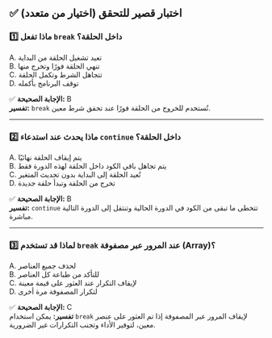 ## ✅ اختبار قصير للتحقق (اختيار من متعدد)

### 1️⃣ ماذا تفعل `break` داخل الحلقة؟

A. تعيد تشغيل الحلقة من البداية  
B. تنهي الحلقة فورًا وتخرج منها  
C. تتجاهل الشرط وتكمل الحلقة  
D. توقف البرنامج بأكمله  

✅ **الإجابة الصحيحة:** B  
**تفسير:** `break` تُستخدم للخروج من الحلقة فورًا عند تحقق شرط معين.

---

### 2️⃣ ماذا يحدث عند استدعاء `continue` داخل الحلقة؟

A. يتم إيقاف الحلقة نهائيًا  
B. يتم تجاهل باقي الكود داخل الحلقة لهذه الدورة فقط  
C. تُعيد الحلقة إلى البداية بدون تحديث المتغير  
D. تخرج من الحلقة وتبدأ حلقة جديدة  

✅ **الإجابة الصحيحة:** B  
**تفسير:** `continue` تتخطى ما تبقى من الكود في الدورة الحالية وتنتقل إلى الدورة التالية مباشرة.

---

### 3️⃣ لماذا قد تستخدم `break` عند المرور عبر مصفوفة (Array)؟

A. لحذف جميع العناصر  
B. للتأكد من طباعة كل العناصر  
C. لإيقاف التكرار عند العثور على قيمة معينة  
D. لتكرار المصفوفة مرة أخرى  

✅ **الإجابة الصحيحة:** C  
**تفسير:** يمكن استخدام `break` لإيقاف المرور عبر المصفوفة إذا تم العثور على عنصر معين، لتوفير الأداء وتجنب التكرارات غير الضرورية.